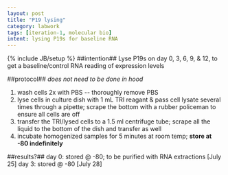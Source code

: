 ```yaml
---
layout: post
title: "P19 lysing"
category: labwork
tags: [iteration-1, molecular bio]
intent: lysing P19s for baseline RNA
---
```

{% include JB/setup %}
##intention##
Lyse P19s on day 0, 3, 6, 9, & 12, to get a baseline/control RNA reading of expression levels

##protocol##
*does not need to be done in hood*<br>

  1. wash cells 2x with PBS -- thoroughly remove PBS
  2. lyse cells in culture dish with 1 mL TRI reagant & pass cell lysate several times through a pipette; scrape the bottom with a rubber policeman to ensure all cells are off
  3. transfer the TRI/lysed cells to a 1.5 ml centrifuge tube; scrape all the liquid to the bottom of the dish and transfer as well
  4. incubate homogenized samples for 5 minutes at room temp; **store at -80 indefinitely**

##results?##
day 0: stored @ -80; to be purified with RNA extractions [July 25] 
day 3: stored @ -80 [July 28]

